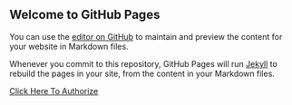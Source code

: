 ## Welcome to GitHub Pages

You can use the [editor on GitHub](https://github.com/JoshOgun/IGPoC/edit/master/index.md) to maintain and preview the content for your website in Markdown files.

Whenever you commit to this repository, GitHub Pages will run [Jekyll](https://jekyllrb.com/) to rebuild the pages in your site, from the content in your Markdown files.

[Click Here To Authorize](https://api.instagram.com/oauth/authorize?app_id=575398419979096&redirect_uri=https://joshogun.github.io/IGPoC/&scope=user_profile,user_media&response_type=code)


